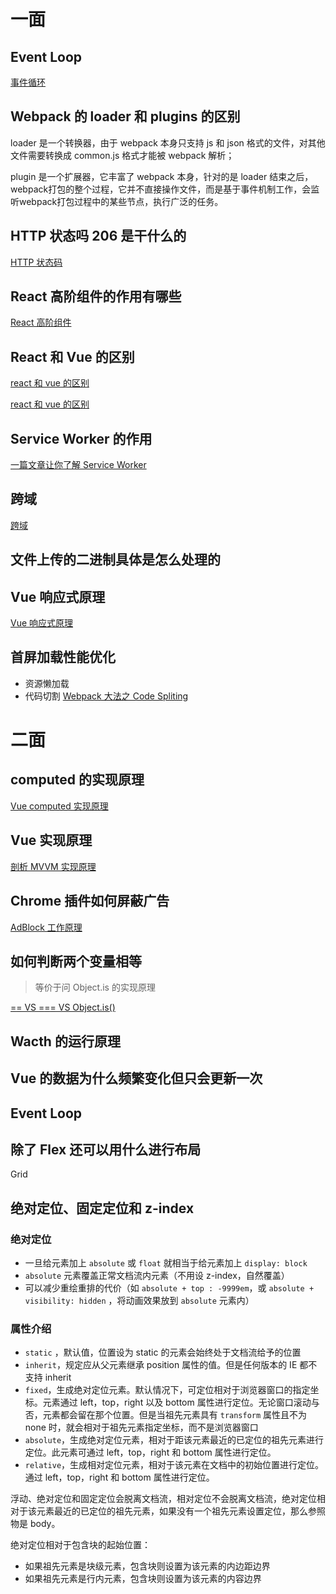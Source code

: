 # 一面

## Event Loop

[事件循环](https://i-want-offer.github.io/FE-Essay/JS/%E4%BA%8B%E4%BB%B6%E5%BE%AA%E7%8E%AF.html)

## Webpack 的 loader 和 plugins 的区别

loader 是一个转换器，由于 webpack 本身只支持 js 和 json 格式的文件，对其他文件需要转换成 common.js 格式才能被 webpack 解析；

plugin 是一个扩展器，它丰富了 webpack 本身，针对的是 loader 结束之后，webpack打包的整个过程，它并不直接操作文件，而是基于事件机制工作，会监听webpack打包过程中的某些节点，执行广泛的任务。

## HTTP 状态吗 206 是干什么的

[HTTP 状态码](https://i-want-offer.github.io/FE-Essay/%E5%89%8D%E5%90%8E%E7%AB%AF%E9%80%9A%E4%BF%A1/HTTP%E7%8A%B6%E6%80%81%E7%A0%81.html)

## React 高阶组件的作用有哪些

[React 高阶组件](https://zh-hans.reactjs.org/docs/higher-order-components.html)

## React 和 Vue 的区别

[react 和 vue 的区别](https://juejin.im/post/5b8b56e3f265da434c1f5f76)

[react 和 vue 的区别](https://i-want-offer.github.io/FE-Essay/%E6%A1%86%E6%9E%B6/Vue%E5%92%8CReact%E7%9A%84%E5%8C%BA%E5%88%AB.html)

## Service Worker 的作用

[一篇文章让你了解 Service Worker](https://juejin.im/entry/58b6e6eaac502e006cfa2988)

## 跨域

[跨域](https://i-want-offer.github.io/FE-Essay/%E5%89%8D%E5%90%8E%E7%AB%AF%E9%80%9A%E4%BF%A1/%E8%B7%A8%E5%9F%9F.html)

## 文件上传的二进制具体是怎么处理的

## Vue 响应式原理

[Vue 响应式原理](https://cn.vuejs.org/v2/guide/reactivity.html)

## 首屏加载性能优化

*   资源懒加载
*   代码切割 [Webpack 大法之 Code Spliting](https://zhuanlan.zhihu.com/p/26710831)

# 二面

## computed 的实现原理

[Vue computed 实现原理](https://juejin.im/post/5afbfce56fb9a07ac0226f21)

## Vue 实现原理

[剖析 MVVM 实现原理](https://github.com/DMQ/mvvm)

## Chrome 插件如何屏蔽广告

[AdBlock 工作原理](https://blog.csdn.net/cteng/article/details/42681299)

## 如何判断两个变量相等

>   等价于问 Object.is 的实现原理

[== VS === VS Object.is()](https://i-want-offer.github.io/FE-Essay/JS/==vs===vsObject.is().html)

## Wacth 的运行原理

## Vue 的数据为什么频繁变化但只会更新一次

## Event Loop

## 除了 Flex 还可以用什么进行布局

Grid

## 绝对定位、固定定位和 z-index

### 绝对定位

*   一旦给元素加上 `absolute` 或 `float` 就相当于给元素加上 `display: block`
*   `absolute` 元素覆盖正常文档流内元素（不用设 z-index，自然覆盖）
*   可以减少重绘重排的代价（如 `absolute + top : -9999em`，或 `absolute + visibility: hidden` ，将动画效果放到 `absolute` 元素内）

### 属性介绍

*   `static` ，默认值，位置设为 static 的元素会始终处于文档流给予的位置
*   `inherit`，规定应从父元素继承 position 属性的值。但是任何版本的 IE 都不支持 inherit
*   `fixed`，生成绝对定位元素。默认情况下，可定位相对于浏览器窗口的指定坐标。元素通过 left，top，right 以及 bottom 属性进行定位。无论窗口滚动与否，元素都会留在那个位置。但是当祖先元素具有 `transform` 属性且不为 none 时，就会相对于祖先元素指定坐标，而不是浏览器窗口
*   `absolute`，生成绝对定位元素，相对于距该元素最近的已定位的祖先元素进行定位。此元素可通过 left，top，right 和 bottom 属性进行定位。
*   `relative`，生成相对定位元素，相对于该元素在文档中的初始位置进行定位。通过 left，top，right 和 bottom 属性进行定位。

浮动、绝对定位和固定定位会脱离文档流，相对定位不会脱离文档流，绝对定位相对于该元素最近的已定位的祖先元素，如果没有一个祖先元素设置定位，那么参照物是 body。

绝对定位相对于包含块的起始位置：

*   如果祖先元素是块级元素，包含块则设置为该元素的内边距边界
*   如果祖先元素是行内元素，包含块则设置为该元素的内容边界

